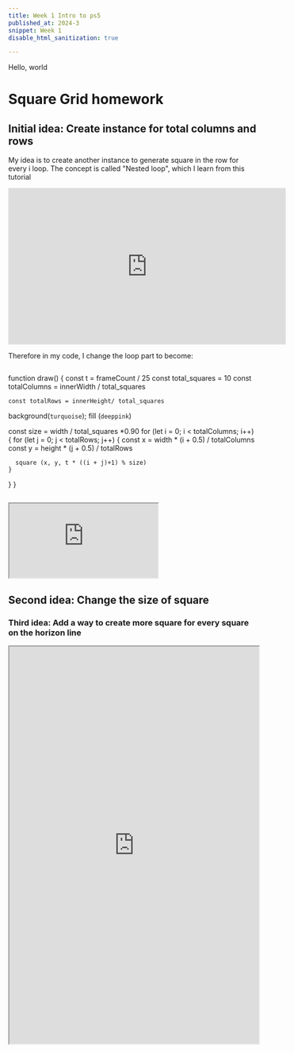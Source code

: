 ```yaml
---
title: Week 1 Intro to ps5
published_at: 2024-3
snippet: Week 1
disable_html_sanitization: true

---
```


Hello, world


# Square Grid homework
## Initial idea: Create instance for total columns and rows
My idea is to create another instance to generate square in the row for every i loop.
The concept is called "Nested loop", which I learn from this tutorial
<iframe width="560" height="315" src="https://www.youtube.com/embed/RCPof5TC-Gs?si=TPQMZ8EUzrcSwuC0" title="YouTube video player" frameborder="0" allow="accelerometer; autoplay; clipboard-write; encrypted-media; gyroscope; picture-in-picture; web-share" referrerpolicy="strict-origin-when-cross-origin" allowfullscreen></iframe>

Therefore in my code, I change the loop part to become:
```
```
function draw() 
{
  const t = frameCount / 25
  const total_squares = 10
    const totalColumns = innerWidth / total_squares 
    
    const totalRows = innerHeight/ total_squares 

  background(`turquoise`);
  fill (`deeppink`)
 
  const size = width / total_squares *0.90
  for (let i = 0; i < totalColumns; i++) 
  {
    for (let j = 0; j < totalRows; j++)
    {
      const x = width * (i + 0.5) / totalColumns
      const y = height * (j + 0.5) / totalRows

      square (x, y, t * ((i + j)+1) % size)
    }
  }
}
```
``` 
<iframe src="https://editor.p5js.org/HappiesDay/full/mfwKcft72"></iframe>

## Second idea: Change the size of square

### Third idea: Add a way to create more square for every square on the horizon line

<iframe width="100%" height=800px src="https://editor.p5js.org/HappiesDay/full/LpYEK21eS"></iframe>


